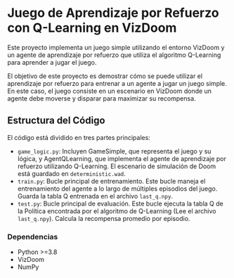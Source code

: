# Juego de Aprendizaje por Refuerzo con Q-Learning en VizDoom

Este proyecto implementa un juego simple utilizando el entorno VizDoom y un agente de aprendizaje por refuerzo que 
utiliza el algoritmo Q-Learning para aprender a jugar el juego.

El objetivo de este proyecto es demostrar cómo se puede utilizar el aprendizaje por refuerzo para entrenar a un 
agente a jugar un juego simple. En este caso, el juego consiste en un escenario en VizDoom donde un agente debe 
moverse y disparar para maximizar su recompensa.

## Estructura del Código

El código está dividido en tres partes principales:

- `game_logic.py`: Incluyen GameSimple, que representa el juego y su lógica, y AgentQLearning, que implementa el 
agente de aprendizaje por refuerzo utilizando Q-Learning. El escenario de simulación de Doom está guardado en 
`deterministic.wad`.
- `train.py`: Bucle principal de entrenamiento. Este bucle maneja el entrenamiento del agente a lo largo de 
múltiples episodios del juego. Guarda la tabla Q entrenada en el archivo `last_q.npy`.
- `test.py`: Bucle principal de evaluación. Este bucle ejecuta la tabla Q de la Política encontrada por el 
algoritmo de Q-Learning (Lee el archivo `last_q.npy`). Calcula la recompensa promedio por episodio.

### Dependencias

- Python >=3.8
- VizDoom
- NumPy
